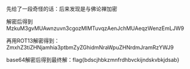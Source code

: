 先给了一段奇怪的话：后来发现是与佛论禅加密

解密后得到MzkuM3gvMUAwnzuvn3cgozMlMTuvqzAenJchMUAeqzWenzEmLJW9

再用ROT13解密得到：ZmxhZ3tiZHNjamhia3ptbmZyZGhidmNraWpuZHNrdmJramRzYWJ9

base64解密后得到最终解：flag{bdscjhbkzmnfrdhbvckijndskvbkjdsab}